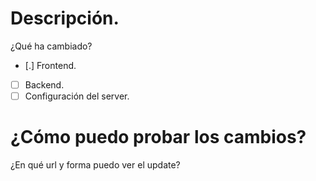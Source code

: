 # Descripción.
¿Qué ha cambiado?

- [.] Frontend.
- [ ] Backend.
- [ ] Configuración del server.

# ¿Cómo puedo probar los cambios?
¿En qué url y forma puedo ver el update?
